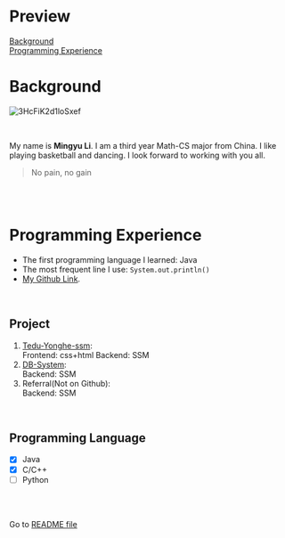 # Preview
[Background](#Background) <br/>
[Programming Experience](#programming-experience)
<br/>

# Background
![3HcFiK2d1loSxef](https://i.loli.net/2021/09/26/3HcFiK2d1loSxef.jpg)

<br/>

My name is **Mingyu Li**. I am a third year Math-CS major from China. I like playing basketball and dancing. I look forward to working with you all.   
> No pain, no gain

<br/>
<br/>

# Programming Experience
- The first programming language I learned: Java <br/>
- The most frequent line I use: `System.out.println()` <br/>
- [My Github Link](https://github.com/Derrick2000). <br/>

<br/>

## Project
1. [Tedu-Yonghe-ssm](https://github.com/Derrick2000/Tedu-Yonghe-ssm): <br/>
        Frontend: css+html
        Backend: SSM
2. [DB-System](https://github.com/Derrick2000/DB-System): <br/>
        Backend: SSM
3. Referral(Not on Github): <br/>
        Backend: SSM
<br/>

## Programming Language
- [x] Java
- [x] C/C++
- [ ] Python
<br/>
<br/>

Go to [README file](./README.md)
